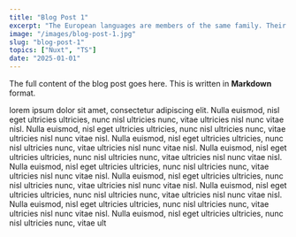 ```yaml
---
title: "Blog Post 1"
excerpt: "The European languages are members of the same family. Their separate existence is a myth. For science, music, sport, etc, Europe uses the same vocabulary."
image: "/images/blog-post-1.jpg"
slug: "blog-post-1"
topics: ["Nuxt", "TS"]
date: "2025-01-01"
---
```


The full content of the blog post goes here. This is written in **Markdown** format.

lorem ipsum dolor sit amet, consectetur adipiscing elit. Nulla euismod, nisl eget ultricies ultricies, nunc nisl ultricies nunc, vitae ultricies nisl nunc vitae nisl. Nulla euismod, nisl eget ultricies ultricies, nunc nisl ultricies nunc, vitae ultricies nisl nunc vitae nisl. Nulla euismod, nisl eget ultricies ultricies, nunc nisl ultricies nunc, vitae ultricies nisl nunc vitae nisl. Nulla euismod, nisl eget ultricies ultricies, nunc nisl ultricies nunc, vitae ultricies nisl nunc vitae nisl. Nulla euismod, nisl eget ultricies ultricies, nunc nisl ultricies nunc, vitae ultricies nisl nunc vitae nisl. Nulla euismod, nisl eget ultricies ultricies, nunc nisl ultricies nunc, vitae ultricies nisl nunc vitae nisl. Nulla euismod, nisl eget ultricies ultricies, nunc nisl ultricies nunc, vitae ultricies nisl nunc vitae nisl. Nulla euismod, nisl eget ultricies ultricies, nunc nisl ultricies nunc, vitae ultricies nisl nunc vitae nisl. Nulla euismod, nisl eget ultricies ultricies, nunc nisl ultricies nunc, vitae ult
